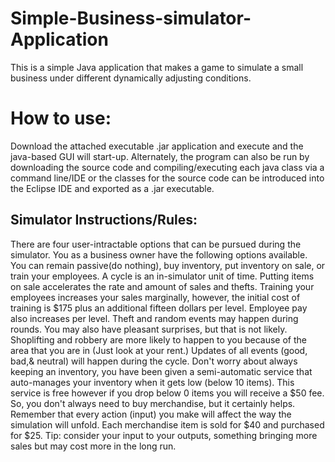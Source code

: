 # Simple-Business-simulator-Application
This is a simple Java application that makes a game to simulate a small business under different dynamically adjusting conditions.


# How to use:
Download the attached executable .jar application and execute and the java-based GUI will start-up. Alternately, the program can also be run by downloading the source code and compiling/executing each java class via a command line/IDE or the classes for the source code can be introduced into the Eclipse IDE and exported as a .jar executable.


## Simulator Instructions/Rules:

There are four user-intractable options that can be pursued
during the simulator. You as a business owner have the following options
available. You can remain passive(do nothing), buy inventory, put
inventory on sale, or train your employees. A cycle is an in-simulator unit
of time.
Putting items on sale accelerates the rate and amount of sales
and thefts. Training your employees increases your sales
marginally, however, the initial cost of training is $175 plus an
additional fifteen dollars per level. Employee pay also increases per
level.
Theft and random events may happen during rounds. You may also have
pleasant surprises, but that is not likely. Shoplifting and robbery are more
likely to happen to you because of the area that you are in (Just look at
your rent.)
Updates of all events (good, bad,& neutral) will happen during the cycle.
Don't worry about always keeping an inventory, you have been given a
semi-automatic service that auto-manages your inventory when it gets
low
(below 10 items). This service is free however if you drop below
0 items you will receive a $50 fee. So, you don't always need to buy
merchandise, but it certainly helps. Remember that every action (input)
you make will affect the way the simulation will unfold.
Each merchandise item is sold for $40 and purchased for $25.
Tip: consider your input to your outputs, something bringing more sales
but may cost more in the long run.
